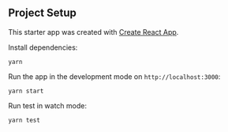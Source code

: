 ## Project Setup

This starter app was created with [Create React App](https://github.com/facebook/create-react-app).

Install dependencies:
```
yarn
```

Run the app in the development mode on `http://localhost:3000`:
```
yarn start
```

Run test in watch mode:
```
yarn test
```
